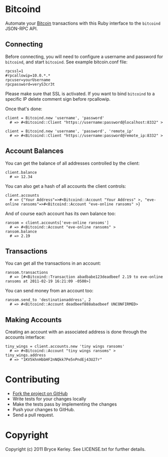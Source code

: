 # Bitcoind

Automate your [Bitcoin](http://bitcoin.org/) transactions with this Ruby interface to the `bitcoind` JSON-RPC API.

## Connecting

Before connecting, you will need to configure a username and password for `bitcoind`, and start
`bitcoind`. See example bitcoin.conf file:

    rpcssl=1
    #rpcallowip=10.0.*.*
    rpcuser=yourUsername
    rpcpassword=veryS3cr3t

Please make sure that SSL is activated. If you want to bind `bitcoind` to a
specific IP delete comment sign before rpcallowip.

Once that's done:

    client = Bitcoind.new 'username', 'password'
      # => #<Bitcoind::Client "https://username:password@localhost:8332" >

    client = Bitcoind.new 'username', 'password', 'remote_ip'
      # => #<Bitcoind::Client "https://username:password@remote_ip:8332" >

## Account Balances

You can get the balance of all addresses controlled by the client:

    client.balance
      # => 12.34

You can also get a hash of all accounts the client controls:

    client.accounts
      # => {"Your Address"=>#<Bitcoind::Account "Your Address" >, "eve-online ransoms"=>#<Bitcoind::Account "eve-online ransoms" >}

And of course each account has its own balance too:

    ransom = client.accounts['eve-online ransoms']
      # => #<Bitcoind::Account "eve-online ransoms" >
    ransom.balance
      # => 2.19

## Transactions

You can get all the transactions in an account:

    ransom.transactions
      # => [#<Bitcoind::Transaction abadbabe123deadbeef 2.19 to eve-online ransoms at 2011-02-19 16:21:09 -0500>]

You can send money from an account too:

    ransom.send_to 'destinationaddress', 2
      # => #<Bitcoind::Account deadbeef888abadbeef UNCONFIRMED>

## Making Accounts

Creating an account with an associated address is done through the accounts interface:

    tiny_wings = client.accounts.new 'tiny wings ransoms'
      # => #<Bitcoind::Account "tiny wings ransoms" >
    tiny_wings.address
      # => "1KV5khnHbbHF2nNQkk7Pe5nPndEj43U27r"

# Contributing

* [Fork the project on GitHub](https://github.com/bkerley/bitcoind)
* Write tests for your changes locally
* Make the tests pass by implementing the changes
* Push your changes to GitHub.
* Send a pull request.

# Copyright

Copyright (c) 2011 Bryce Kerley. See LICENSE.txt for further details.
